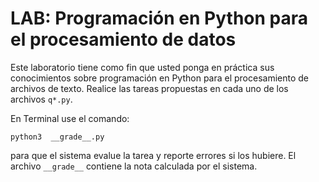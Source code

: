 # LAB: Programación en Python para el procesamiento de datos

Este laboratorio tiene como fin que usted ponga en práctica sus conocimientos sobre programación en Python para el procesamiento de archivos de texto. Realice las tareas propuestas en cada uno de los archivos `q*.py`.

En Terminal use el comando:

```
python3  __grade__.py
```

para que el sistema evalue la tarea y reporte errores si los hubiere. El archivo `__grade__` contiene la nota calculada por el sistema.


